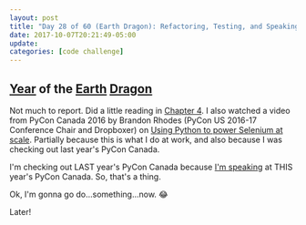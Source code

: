 ```yaml
---
layout: post
title: "Day 28 of 60 (Earth Dragon): Refactoring, Testing, and Speaking"
date: 2017-10-07T20:21:49-05:00
update: 
categories: [code challenge]
---
```

## [Year](https://en.wikipedia.org/wiki/Chinese_zodiac#Years) of the [Earth](https://en.wikipedia.org/wiki/Earth_(Wu_Xing)) [Dragon](https://en.wikipedia.org/wiki/Dragon_(zodiac))


Not much to report. Did a little reading in [Chapter 4](http://www.obeythetestinggoat.com/book/chapter_philosophy_and_refactoring.html). I also watched a video from PyCon Canada 2016 by Brandon Rhodes (PyCon US 2016-17 Conference Chair and Dropboxer) on [Using Python to power Selenium at scale](https://www.youtube.com/watch?v=z1aUuqKg_gA). Partially because this is what I do at work, and also because I was checking out last year's PyCon Canada. 

I'm checking out LAST year's PyCon Canada because [I'm speaking](https://2017.pycon.ca/schedule/15/) at THIS year's PyCon Canada. So, that's a thing.

Ok, I'm gonna go do...something...now. 😂

Later!